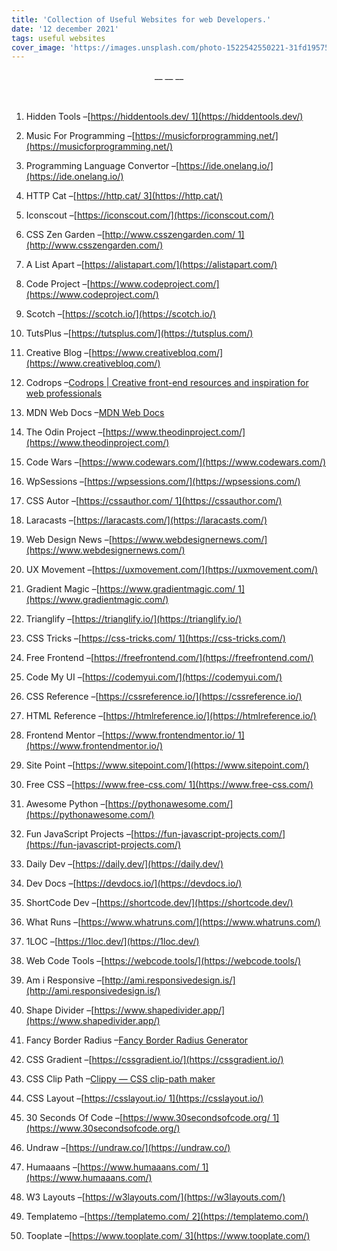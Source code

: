 ```yaml
---
title: 'Collection of Useful Websites for web Developers.'
date: '12 december 2021'
tags: useful websites
cover_image: 'https://images.unsplash.com/photo-1522542550221-31fd19575a2d?ixlib=rb-1.2.1&ixid=MnwxMjA3fDB8MHxwaG90by1wYWdlfHx8fGVufDB8fHx8&auto=format&fit=crop&w=870&q=80'
---
```


  <center>__ __ __</center>                  
<br/>
<br/>

1. Hidden Tools –[https://hiddentools.dev/ 1](https://hiddentools.dev/)

2. Music For Programming –[https://musicforprogramming.net/](https://musicforprogramming.net/)

3. Programming Language Convertor –[https://ide.onelang.io/](https://ide.onelang.io/)

4. HTTP Cat –[https://http.cat/ 3](https://http.cat/)

5. Iconscout –[https://iconscout.com/](https://iconscout.com/)

6. CSS Zen Garden –[http://www.csszengarden.com/ 1](http://www.csszengarden.com/)

7. A List Apart –[https://alistapart.com/](https://alistapart.com/)

8. Code Project –[https://www.codeproject.com/](https://www.codeproject.com/)

9. Scotch –[https://scotch.io/](https://scotch.io/)

10. TutsPlus –[https://tutsplus.com/](https://tutsplus.com/)

11. Creative Blog –[https://www.creativebloq.com/](https://www.creativebloq.com/)

12. Codrops –[Codrops | Creative front-end resources and inspiration for web professionals](https://tympanus.net/codrops/)

13. MDN Web Docs –[MDN Web Docs](https://developer.mozilla.org/zh-CN/)

14. The Odin Project –[https://www.theodinproject.com/](https://www.theodinproject.com/)

15. Code Wars –[https://www.codewars.com/](https://www.codewars.com/)

16. WpSessions –[https://wpsessions.com/](https://wpsessions.com/)

17. CSS Autor –[https://cssauthor.com/ 1](https://cssauthor.com/)

18. Laracasts –[https://laracasts.com/](https://laracasts.com/)

19. Web Design News –[https://www.webdesignernews.com/](https://www.webdesignernews.com/)

20. UX Movement –[https://uxmovement.com/](https://uxmovement.com/)

21. Gradient Magic –[https://www.gradientmagic.com/ 1](https://www.gradientmagic.com/)

22. Trianglify –[https://trianglify.io/](https://trianglify.io/)

23. CSS Tricks –[https://css-tricks.com/ 1](https://css-tricks.com/)

24. Free Frontend –[https://freefrontend.com/](https://freefrontend.com/)

25. Code My UI –[https://codemyui.com/](https://codemyui.com/)

26. CSS Reference –[https://cssreference.io/](https://cssreference.io/)

27. HTML Reference –[https://htmlreference.io/](https://htmlreference.io/)

28. Frontend Mentor –[https://www.frontendmentor.io/ 1](https://www.frontendmentor.io/)

29. Site Point –[https://www.sitepoint.com/](https://www.sitepoint.com/)

30. Free CSS –[https://www.free-css.com/ 1](https://www.free-css.com/)

31. Awesome Python –[https://pythonawesome.com/](https://pythonawesome.com/)

32. Fun JavaScript Projects –[https://fun-javascript-projects.com/](https://fun-javascript-projects.com/)

33. Daily Dev –[https://daily.dev/](https://daily.dev/)

34. Dev Docs –[https://devdocs.io/](https://devdocs.io/)

35. ShortCode Dev –[https://shortcode.dev/](https://shortcode.dev/)

36. What Runs –[https://www.whatruns.com/](https://www.whatruns.com/)

37. 1LOC –[https://1loc.dev/](https://1loc.dev/)

38. Web Code Tools –[https://webcode.tools/](https://webcode.tools/)

39. Am i Responsive –[http://ami.responsivedesign.is/](http://ami.responsivedesign.is/)

40. Shape Divider –[https://www.shapedivider.app/](https://www.shapedivider.app/)

41. Fancy Border Radius –[Fancy Border Radius Generator](https://9elements.github.io/fancy-border-radius/)
42. CSS Gradient –[https://cssgradient.io/](https://cssgradient.io/)

43. CSS Clip Path –[Clippy — CSS clip-path maker](https://bennettfeely.com/clippy/)

44. CSS Layout –[https://csslayout.io/ 1](https://csslayout.io/)

45. 30 Seconds Of Code –[https://www.30secondsofcode.org/ 1](https://www.30secondsofcode.org/)

46. Undraw –[https://undraw.co/](https://undraw.co/)

47. Humaaans –[https://www.humaaans.com/ 1](https://www.humaaans.com/)

48. W3 Layouts –[https://w3layouts.com/](https://w3layouts.com/)

49. Templatemo –[https://templatemo.com/ 2](https://templatemo.com/)

50. Tooplate –[https://www.tooplate.com/ 3](https://www.tooplate.com/)
